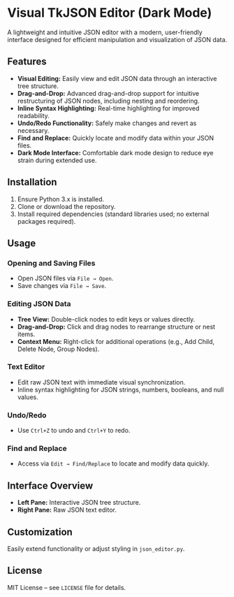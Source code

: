 # Visual TkJSON Editor (Dark Mode)

A lightweight and intuitive JSON editor with a modern, user-friendly interface designed for efficient manipulation and visualization of JSON data.

## Features

- **Visual Editing:** Easily view and edit JSON data through an interactive tree structure.
- **Drag-and-Drop:** Advanced drag-and-drop support for intuitive restructuring of JSON nodes, including nesting and reordering.
- **Inline Syntax Highlighting:** Real-time highlighting for improved readability.
- **Undo/Redo Functionality:** Safely make changes and revert as necessary.
- **Find and Replace:** Quickly locate and modify data within your JSON files.
- **Dark Mode Interface:** Comfortable dark mode design to reduce eye strain during extended use.

## Installation

1. Ensure Python 3.x is installed.
2. Clone or download the repository.
3. Install required dependencies (standard libraries used; no external packages required).

## Usage

### Opening and Saving Files

- Open JSON files via `File → Open`.
- Save changes via `File → Save`.

### Editing JSON Data

- **Tree View:** Double-click nodes to edit keys or values directly.
- **Drag-and-Drop:** Click and drag nodes to rearrange structure or nest items.
- **Context Menu:** Right-click for additional operations (e.g., Add Child, Delete Node, Group Nodes).

### Text Editor

- Edit raw JSON text with immediate visual synchronization.
- Inline syntax highlighting for JSON strings, numbers, booleans, and null values.

### Undo/Redo

- Use `Ctrl+Z` to undo and `Ctrl+Y` to redo.

### Find and Replace

- Access via `Edit → Find/Replace` to locate and modify data quickly.

## Interface Overview

- **Left Pane:** Interactive JSON tree structure.
- **Right Pane:** Raw JSON text editor.

## Customization

Easily extend functionality or adjust styling in `json_editor.py`.

## License

MIT License – see `LICENSE` file for details.

